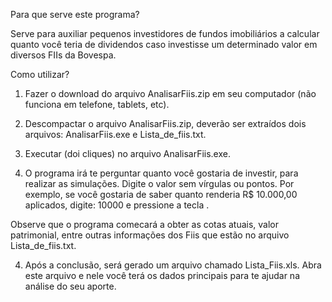 Para que serve este programa?

Serve para auxiliar pequenos investidores de fundos imobiliários a calcular quanto você teria de dividendos caso investisse um determinado valor
em diversos FIIs da Bovespa.



Como utilizar?

1) Fazer o download do arquivo AnalisarFiis.zip em seu computador (não funciona em telefone, tablets, etc).

2) Descompactar o arquivo AnalisarFiis.zip, deverão ser extraídos dois arquivos: AnalisarFiis.exe e Lista_de_fiis.txt.

3) Executar (doi cliques) no arquivo AnalisarFiis.exe. 

4) O programa irá te perguntar quanto você gostaria de investir, para realizar as simulações. Digite o valor sem vírgulas ou pontos.
Por exemplo, se você gostaria de saber quanto renderia R$ 10.000,00 aplicados, digite: 10000 e pressione a tecla <ENTER> .

Observe que o programa comecará a obter as cotas atuais, valor patrimonial, entre outras informações dos Fiis que estão no arquivo Lista_de_fiis.txt.

4) Após a conclusão, será gerado um arquivo chamado Lista_Fiis.xls. Abra este arquivo e nele você terá os dados principais para te ajudar na 
análise do seu aporte.

